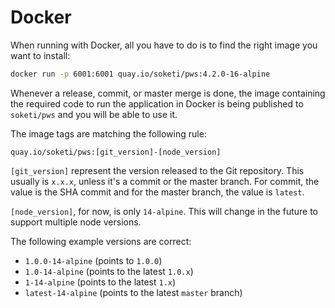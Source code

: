 # Docker

When running with Docker, all you have to do is to find the right image you want to install:

```bash
docker run -p 6001:6001 quay.io/soketi/pws:4.2.0-16-alpine
```

Whenever a release, commit, or master merge is done, the image containing the required code to run the application in Docker is being published to `soketi/pws` and you will be able to use it.

The image tags are matching the following rule:

```
quay.io/soketi/pws:[git_version]-[node_version]
```

`[git_version]` represent the version released to the Git repository. This usually is `x.x.x`, unless it's a commit or the master branch. For commit, the value is the SHA commit and for the master branch, the value is `latest`.

`[node_version]`, for now, is only `14-alpine`. This will change in the future to support multiple node versions.

The following example versions are correct:

* `1.0.0-14-alpine` (points to `1.0.0`)
* `1.0-14-alpine` (points to the latest `1.0.x`)
* `1-14-alpine` (points to the latest `1.x`)
* `latest-14-alpine` (points to the latest `master` branch)
